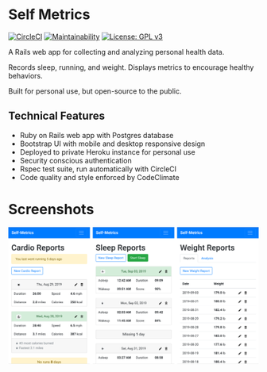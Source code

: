 # Self Metrics

[![CircleCI](https://circleci.com/gh/njbbaer/self-metrics.svg?style=svg)](https://circleci.com/gh/njbbaer/self-metrics) 
[![Maintainability](https://api.codeclimate.com/v1/badges/97d3f6de5aca55f1f21b/maintainability)](https://codeclimate.com/github/njbbaer/self-metrics/maintainability) 
[![License: GPL v3](https://img.shields.io/badge/License-GPLv3-blue.svg)](https://www.gnu.org/licenses/gpl-3.0) 

A Rails web app for collecting and analyzing personal health data.

Records sleep, running, and weight. Displays metrics to encourage healthy behaviors.

Built for personal use, but open-source to the public.

## Technical Features

* Ruby on Rails web app with Postgres database
* Bootstrap UI with mobile and desktop responsive design
* Deployed to private Heroku instance for personal use
* Security conscious authentication
* Rspec test suite, run automatically with CircleCI
* Code quality and style enforced by CodeClimate

# Screenshots
![self-metrics-screenshot](/app/assets/images/screenshots.png)
